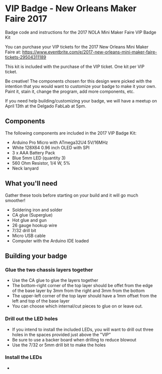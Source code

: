 # VIP Badge - New Orleans Maker Faire 2017
Badge code and instructions for the 2017 NOLA Mini Maker Faire VIP Badge Kit

You can purchase your VIP tickets for the 2017 New Orleans Mini Maker Faire at: 
https://www.eventbrite.com/e/2017-new-orleans-mini-maker-faire-tickets-29504311189

This kit is included with the purchase of the VIP ticket. One kit per VIP ticket.

Be creative! The components chosen for this design were picked with the intention
that you would want to customize your badge to make it your own. Paint it, stain it, 
change the program, add more components, etc. 

If you need help building/customizing your badge, we will have a meetup on April 13th at
the Delgado FabLab at 5pm. 

## Components

The following components are included in the 2017 VIP Badge Kit:

- Arduino Pro Micro with ATmega32U4 5V/16MHz 
- White 128X64 0.96 inch OLED with SPI
- 3 x AAA Battery Pack
- Blue 5mm LED (quantity 3)
- 560 Ohm Resistor, 1/4 W, 5%
- Neck lanyard

## What you'll need

Gather these tools before starting on your build and it will go much smoother!

- Soldering iron and solder
- CA glue (Superglue)
- Hot glue and gun
- 26 gauge hookup wire
- 7/32 drill bit
- Micro USB cable
- Computer with the Arduino IDE loaded

## Building your badge

### Glue the two chassis layers together
  - Use the CA glue to glue the layers together
  - The bottom-right corner of the top layer should be offet from the edge of the base layer by 3mm from the right and 3mm from the bottom
  - The upper-left corner of the top layer should have a 1mm offset from the left and top of the base layer
  - You can choose which internal/cut pieces to glue on or leave out.

### Drill out the LED holes
  - If you intend to install the included LEDs, you will want to drill out three holes in the spaces provided just above the "VIP"
  - Be sure to use a backer board when drilling to reduce blowout
  - Use the 7/32 or 5mm drill bit to make the holes

### Install the LEDs
  - 